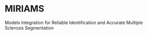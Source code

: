 # MIRIAMS
Models Integration for Reliable Identification and Accurate Multiple Sclerosis Segmentation
